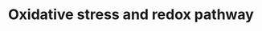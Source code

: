 ---
annotations:
- id: PW:0000134
  parent: classic metabolic pathway
  type: Pathway Ontology
  value: glutathione metabolic pathway
- id: PW:0001277
  parent: classic metabolic pathway
  type: Pathway Ontology
  value: glutathione biosynthetic pathway
- id: PW:0002623
  parent: regulatory pathway
  type: Pathway Ontology
  value: glutathione antioxidant pathway
- id: PW:0000002
  parent: classic metabolic pathway
  type: Pathway Ontology
  value: classic metabolic pathway
authors:
- Khanspers
- AlexanderPico
- Egonw
- DeSl
- Eweitz
- Larsgw
citedin:
- link: PMC7523413
  title: Transcriptional profiling and therapeutic targeting of oxidative stress in
    neuroinflammation (2020)
description: This pathway represents biology relevant to glutathione, including biosynthesis,
  metabolism, redox cycle, uptake, glutathionylation and acivicin inhibition.  Glutathione
  is an antioxidant that is synthesized in eukaryotes from L-cysteine, L-glutamic
  acid, and glycine in a two-step process involving gamma-glutamylcysteine synthetase
  and glutathione synthetase. Glutathione prevents cellular damage by acting as an
  electron donor to neutralize reactive oxygen species. Reactive glutathione is produced,
  which then reacts with another reactive glutathione molecule to produce glutathione
  disulfide, GSSG. It was based partly on [[Pathway:WP164 |WP164]] and [[Pathway:WP1770|WP1770]],
  with information added from literature. This pathway was created as a part of [https://www.nature.com/articles/s41590-020-0654-0
  Mendiola et cl], pictured in fig 5.
last-edited: 2023-02-01
organisms:
- Mus musculus
redirect_from:
- /index.php/Pathway:WP4466
- /instance/WP4466
- /instance/WP4466_rr125303
revision: r125303
schema-jsonld:
- '@context': https://schema.org/
  '@id': https://wikipathways.github.io/pathways/WP4466.html
  '@type': Dataset
  creator:
    '@type': Organization
    name: WikiPathways
  description: This pathway represents biology relevant to glutathione, including
    biosynthesis, metabolism, redox cycle, uptake, glutathionylation and acivicin
    inhibition.  Glutathione is an antioxidant that is synthesized in eukaryotes from
    L-cysteine, L-glutamic acid, and glycine in a two-step process involving gamma-glutamylcysteine
    synthetase and glutathione synthetase. Glutathione prevents cellular damage by
    acting as an electron donor to neutralize reactive oxygen species. Reactive glutathione
    is produced, which then reacts with another reactive glutathione molecule to produce
    glutathione disulfide, GSSG. It was based partly on [[Pathway:WP164 |WP164]] and
    [[Pathway:WP1770|WP1770]], with information added from literature. This pathway
    was created as a part of [https://www.nature.com/articles/s41590-020-0654-0 Mendiola
    et cl], pictured in fig 5.
  keywords:
  - ' Slc1a5'
  - 5-Oxoproline
  - Abcc2
  - Abcc5
  - Alox5
  - Amino acid
  - Anpep
  - Cbs
  - Cd44
  - Ctla4
  - Cyba
  - Cybb
  - Cysteine
  - Cysteinyl-glycine
  - Cystine
  - Foxp3
  - G6pd2
  - G6pdx
  - GSH
  - GSH conjugates
  - GSSG
  - GTP
  - Gclc
  - Gclm
  - Ggct
  - Ggt1
  - Ggt5
  - Ggt6
  - Ggt7
  - Gls
  - Glutamate
  - Glutamine
  - Glutamyl amino acid
  - Glutamylamino acid
  - Glycine
  - Gpx1
  - Gpx2
  - Gpx3
  - Gpx4
  - Gpx5
  - Gpx6
  - Gpx7
  - Gpx8
  - Grxcr1
  - Grxcr2
  - Gsr
  - Gss
  - Gsta1
  - Gsta2
  - Gsta3
  - Gsta4
  - Gstk1
  - Gstm1
  - Gstm2
  - Gstm3
  - Gstm4
  - Gstm5
  - Gstm6
  - Gstm7
  - Gsto1
  - Gsto2
  - Gstp1
  - Gstp2
  - Gstt1
  - Gstt2
  - Gstt3
  - H2O
  - H2O2
  - Homocysteine
  - Hpgds
  - Idh1
  - Idh2
  - Keap1
  - Lap3
  - Mgst1
  - Mgst2
  - Mgst3
  - NADP+
  - NADPH
  - Ncf1
  - Ncf2
  - Ncf4
  - Nrf1
  - Nrf2
  - O2
  - O2-
  - Oplah
  - Pgd
  - Prdx1
  - Prdx2
  - Prdx3
  - Prdx4
  - Prdx5
  - Prdx6
  - Prdx6b
  - Ptgs1
  - Ptgs2
  - Rac1
  - S100a8
  - S100a9
  - Serine
  - Slc1a2
  - Slc6a5
  - Slc6a9
  - Slc7a11
  - Slco1a1
  - Slco2a1
  - Sod1
  - Sod2
  - Sod3
  - Txn1
  - Txnrd1
  - Txnrd2
  - Txnrd3
  - acivicin
  - g-Glutamylcysteine
  license: CC0
  name: Oxidative stress and redox pathway
seo: CreativeWork
title: Oxidative stress and redox pathway
wpid: WP4466
---